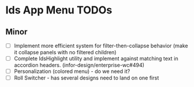 # Ids App Menu TODOs

## Minor

- [ ] Implement more efficient system for filter-then-collapse behavior (make it collapse panels with no filtered children)
- [ ] Complete IdsHighlight utility and implement against matching text in accordion headers. (infor-design/enterprise-wc#494)
- [ ] Personalization (colored menu) - do we need it?
- [ ] Roll Switcher - has several designs need to land on one first
